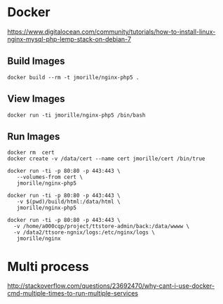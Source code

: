  
# Docker

https://www.digitalocean.com/community/tutorials/how-to-install-linux-nginx-mysql-php-lemp-stack-on-debian-7

## Build Images
```
docker build --rm -t jmorille/nginx-php5 .
```

## View Images
```
docker run -ti jmorille/nginx-php5 /bin/bash
```


## Run Images
```
docker rm  cert
docker create -v /data/cert --name cert jmorille/cert /bin/true

docker run -ti -p 80:80 -p 443:443 \
   --volumes-from cert \
   jmorille/nginx-php5

docker run -ti -p 80:80 -p 443:443 \
   -v $(pwd)/build/html:/data/html \
   jmorille/nginx-php5
```


```
docker run -ti -p 80:80 -p 443:443 \
  -v /home/a000cqp/project/ttstore-admin/back:/data/wwww \
  -v /data2/ttsore-ngnix/logs:/etc/nginx/logs \
   jmorille/nginx
```

# Multi process
http://stackoverflow.com/questions/23692470/why-cant-i-use-docker-cmd-multiple-times-to-run-multiple-services
